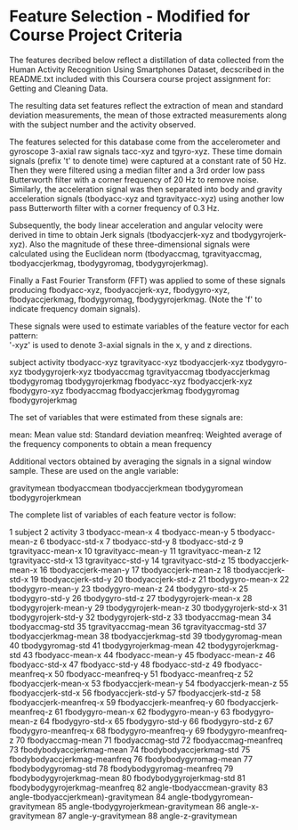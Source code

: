 Feature Selection - Modified for Course Project Criteria
========================================================

The features decribed below reflect a distillation of data collected from the 
Human Activity Recognition Using Smartphones Dataset, decscribed in the
README.txt included with this Coursera course project assignment for:
Getting and Cleaning Data.

The resulting data set features reflect the extraction of mean and standard deviation measurements, the mean of those extracted measurements along with the subject number and the activity observed.


The features selected for this database come from the accelerometer and gyroscope 3-axial raw signals tacc-xyz and tgyro-xyz. These time domain signals (prefix 't' to denote time) were captured at a constant rate of 50 Hz. Then they were filtered using a median filter and a 3rd order low pass Butterworth filter with a corner frequency of 20 Hz to remove noise. Similarly, the acceleration signal was then separated into body and gravity acceleration signals (tbodyacc-xyz and tgravityacc-xyz) using another low pass Butterworth filter with a corner frequency of 0.3 Hz. 

Subsequently, the body linear acceleration and angular velocity were derived in time to obtain Jerk signals (tbodyaccjerk-xyz and tbodygyrojerk-xyz). Also the magnitude of these three-dimensional signals were calculated using the Euclidean norm (tbodyaccmag, tgravityaccmag, tbodyaccjerkmag, tbodygyromag, tbodygyrojerkmag). 

Finally a Fast Fourier Transform (FFT) was applied to some of these signals producing fbodyacc-xyz, fbodyaccjerk-xyz, fbodygyro-xyz, fbodyaccjerkmag, fbodygyromag, fbodygyrojerkmag. (Note the 'f' to indicate frequency domain signals). 

These signals were used to estimate variables of the feature vector for each pattern:  
'-xyz' is used to denote 3-axial signals in the x, y and z directions.

subject
activity
tbodyacc-xyz
tgravityacc-xyz
tbodyaccjerk-xyz
tbodygyro-xyz
tbodygyrojerk-xyz
tbodyaccmag
tgravityaccmag
tbodyaccjerkmag
tbodygyromag
tbodygyrojerkmag
fbodyacc-xyz
fbodyaccjerk-xyz
fbodygyro-xyz
fbodyaccmag
fbodyaccjerkmag
fbodygyromag
fbodygyrojerkmag

The set of variables that were estimated from these signals are: 

mean: Mean value
std: Standard deviation
meanfreq: Weighted average of the frequency components to obtain a mean frequency

Additional vectors obtained by averaging the signals in a signal window sample. These are used on the angle variable:

gravitymean
tbodyaccmean
tbodyaccjerkmean
tbodygyromean
tbodygyrojerkmean

The complete list of variables of each feature vector is follow:



1 subject
2 activity
3 tbodyacc-mean-x
4 tbodyacc-mean-y
5 tbodyacc-mean-z
6 tbodyacc-std-x
7 tbodyacc-std-y
8 tbodyacc-std-z
9 tgravityacc-mean-x
10 tgravityacc-mean-y
11 tgravityacc-mean-z
12 tgravityacc-std-x
13 tgravityacc-std-y
14 tgravityacc-std-z
15 tbodyaccjerk-mean-x
16 tbodyaccjerk-mean-y
17 tbodyaccjerk-mean-z
18 tbodyaccjerk-std-x
19 tbodyaccjerk-std-y
20 tbodyaccjerk-std-z
21 tbodygyro-mean-x
22 tbodygyro-mean-y
23 tbodygyro-mean-z
24 tbodygyro-std-x
25 tbodygyro-std-y
26 tbodygyro-std-z
27 tbodygyrojerk-mean-x
28 tbodygyrojerk-mean-y
29 tbodygyrojerk-mean-z
30 tbodygyrojerk-std-x
31 tbodygyrojerk-std-y
32 tbodygyrojerk-std-z
33 tbodyaccmag-mean
34 tbodyaccmag-std
35 tgravityaccmag-mean
36 tgravityaccmag-std
37 tbodyaccjerkmag-mean
38 tbodyaccjerkmag-std
39 tbodygyromag-mean
40 tbodygyromag-std
41 tbodygyrojerkmag-mean
42 tbodygyrojerkmag-std
43 fbodyacc-mean-x
44 fbodyacc-mean-y
45 fbodyacc-mean-z
46 fbodyacc-std-x
47 fbodyacc-std-y
48 fbodyacc-std-z
49 fbodyacc-meanfreq-x
50 fbodyacc-meanfreq-y
51 fbodyacc-meanfreq-z
52 fbodyaccjerk-mean-x
53 fbodyaccjerk-mean-y
54 fbodyaccjerk-mean-z
55 fbodyaccjerk-std-x
56 fbodyaccjerk-std-y
57 fbodyaccjerk-std-z
58 fbodyaccjerk-meanfreq-x
59 fbodyaccjerk-meanfreq-y
60 fbodyaccjerk-meanfreq-z
61 fbodygyro-mean-x
62 fbodygyro-mean-y
63 fbodygyro-mean-z
64 fbodygyro-std-x
65 fbodygyro-std-y
66 fbodygyro-std-z
67 fbodygyro-meanfreq-x
68 fbodygyro-meanfreq-y
69 fbodygyro-meanfreq-z
70 fbodyaccmag-mean
71 fbodyaccmag-std
72 fbodyaccmag-meanfreq
73 fbodybodyaccjerkmag-mean
74 fbodybodyaccjerkmag-std
75 fbodybodyaccjerkmag-meanfreq
76 fbodybodygyromag-mean
77 fbodybodygyromag-std
78 fbodybodygyromag-meanfreq
79 fbodybodygyrojerkmag-mean
80 fbodybodygyrojerkmag-std
81 fbodybodygyrojerkmag-meanfreq
82 angle-tbodyaccmean-gravity
83 angle-tbodyaccjerkmean)-gravitymean
84 angle-tbodygyromean-gravitymean
85 angle-tbodygyrojerkmean-gravitymean
86 angle-x-gravitymean
87 angle-y-gravitymean
88 angle-z-gravitymean

